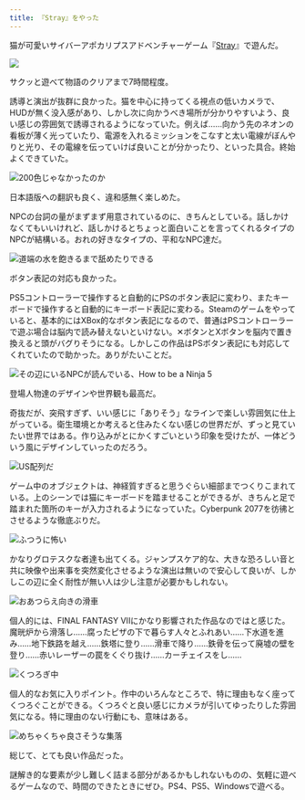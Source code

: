 ```yaml
---
title: 『Stray』をやった
---
```

猫が可愛いサイバーアポカリプスアドベンチャーゲーム『[Stray](https://store.steampowered.com/app/1332010/Stray/?l=japanese)』で遊んだ。

![](https://lh3.googleusercontent.com/J-_I8qCkWfSt7hN1omt1XNUZSll3di9lwYuupCZ9cCX0jpVCj-c2ThyhbBZy3CPz8aklr-2yxcZH-QNbNKVnXlQRv6tEELOQpPUzD--yxULTYaWJf3865vwtTEn_Ck1JDLYZZwlDVkHsf9IPAcvXjVlFEtQMowCXj2RkLb_lIFXcR6_1z1XTBe01Ww)

サクッと遊べて物語のクリアまで7時間程度。

誘導と演出が抜群に良かった。猫を中心に持ってくる視点の低いカメラで、HUDが無く没入感があり、しかし次に向かうべき場所が分かりやすいよう、良い感じの雰囲気で誘導されるようになっていた。例えば……向かう先のネオンの看板が薄く光っていたり、電源を入れるミッションをこなすと太い電線がぼんやりと光り、その電線を伝っていけば良いことが分かったり、といった具合。終始よくできていた。

![](https://lh3.googleusercontent.com/tZIibb5V4oWEotBUS-EBzHBEuNsu3Jcq-dI5p3w5IC5WzbYxBLC5ybwIXlnjbPKnVHOdprf6uTKM2UNuR5Gv8m_RFqKt3oFWtvRFKq4AJHgeMHb6-aw7e5jsS9YhVhZBt-m3vAlFBHNPaQBh0V4F7l8xmxqcRgHSi5PFdaS4PlkkIelTOrvdaywLaA "200色じゃなかったのか")

日本語版への翻訳も良く、違和感無く楽しめた。

NPCの台詞の量がまずまず用意されているのに、きちんとしている。話しかけなくてもいいけれど、話しかけるとちょっと面白いことを言ってくれるタイプのNPCが結構いる。おれの好きなタイプの、平和なNPC達だ。

![](https://lh5.googleusercontent.com/BB5g2TnvghR9MrmXZo1TQzYLaLNh0qXM1PJOEdZ8qTAliRrLa0qu-mT9SnNLoKZDYjkSCjlip7_qmU6zuGz5uWfG4I84TU2nmJYutIWhnrXf6r29jgbOVbYOb6uMnv6DiSExK8rEuqkAbR0N23ta7gSQSMBVEfeab3Sw2KBcDGAIzbUxSMs7q6XbWA "道端の水を飽きるまで舐めたりできる")

ボタン表記の対応も良かった。

PS5コントローラーで操作すると自動的にPSのボタン表記に変わり、またキーボードで操作すると自動的にキーボード表記に変わる。Steamのゲームをやっていると、基本的にはXBox的なボタン表記になるので、普通はPSコントローラーで遊ぶ場合は脳内で読み替えないといけない。✕ボタンとXボタンを脳内で置き換えると頭がバグりそうになる。しかしこの作品はPSボタン表記にも対応してくれていたので助かった。ありがたいことだ。

![](https://lh5.googleusercontent.com/0IeqXxxa1CLMzvEm-j6iS6mNrXmnZMW0NqlVGfukk7kfV9AQHIfec4-zX7IbU0ICROkMYlLz9cD3c7D9NSiRHWcz-Q_pLonNHd1Ww0VXwvHc-4ZlW3er2Y39s4KwgbmUSHZezp1dIsJwzxBnIuUNPVgRy4LkHFfKHBIPMVPbnqASAiTcqXVtqSQ2Bw "その辺にいるNPCが読んでいる、How to be a Ninja 5")

登場人物達のデザインや世界観も最高だ。

奇抜だが、突飛すぎず、いい感じに「ありそう」なラインで楽しい雰囲気に仕上がっている。衛生環境とか考えると住みたくない感じの世界だが、ずっと見ていたい世界ではある。作り込みがとにかくすごいという印象を受けたが、一体どういう風にデザインしていったのだろう。

![](https://lh6.googleusercontent.com/3qpP1tl8CbgKUT6PBiIKHiThgfFqG5rcU-2j90cAG-bYVnUBWMf945MpSGnCcQ0vgQxPORHDkxN30VRLV-J_8K6_9aZJDTpwTzLPMsrdgS2is2opBIUmtHGTZRZGNgoI4TVH7HYPiRdZPI5N7BwOdcb6-LIWWx9j3vngYkJVDdGurhBzI-UrQyCqJA "US配列だ")

ゲーム中のオブジェクトは、神経質すぎると思うぐらい細部までつくりこまれている。上のシーンでは猫にキーボードを踏ませることができるが、きちんと足で踏まれた箇所のキーが入力されるようになっていた。Cyberpunk 2077を彷彿とさせるような徹底ぶりだ。

![](https://lh5.googleusercontent.com/9B0yPkpRIQ90DKPvBMua69zua31rhXNFBRABSoXFm5AUBUXTGDAWiSOCsxFv4upr-SsOByE0v4NslYYekbQVJlcXO6-z-ZrCFF6lVwbTm6BHZFwvmCQEjRVY4P7zSZYh9xPrDYrJTlrWZIjKFVATGJw4dzfigFk0LMaXMIHkNNTz8yqxsEsmB1ULlA "ふつうに怖い")

かなりグロテスクな者達も出てくる。ジャンプスケア的な、大きな恐ろしい音と共に映像や出来事を突然変化させるような演出は無いので安心して良いが、しかしこの辺に全く耐性が無い人は少し注意が必要かもしれない。

![](https://lh4.googleusercontent.com/dZkEaC8OIWjXdyU7avpKQD_DsiL7vob-8Cldg8lB0YQlOpaOxplP2vknIEILmZDhINf7sh6qXUBhKm2yXpK6erxi0uC_cGV16yh1xx8FqyO0tKBAN6qhvIPSso_GkmQBiZmsi3vX_oNQjUA_81rlLq0nKZ3rrPl6Y5Aw4dP6bLsOzhDH5_bDxPcObQ "おあつらえ向きの滑車")

個人的には、FINAL FANTASY VIIにかなり影響された作品なのではと感じた。魔晄炉から滑落し……腐ったピザの下で暮らす人々とふれあい……下水道を進み……地下鉄路を越え……鉄塔に登り……滑車で降り……鉄骨を伝って廃墟の壁を登り……赤いレーザーの罠をくぐり抜け……カーチェイスをし……

![](https://lh5.googleusercontent.com/xHGVWysKAZGObnNynK46WfTF0FCDEt1qUa5KSw1r2qdlCZebwbkj9LTJOHlrw2yqqfCixAl2sh8B7tkW7wVqGVC68MHkrZYC5q95IDHFBegeygNoJ0XQ9vJjMXOwYDs7cwJz4r7WjxE6bJEFjjGqKrGGUmp77UIRuu7OGJLBjiGqy6sCwxUGwvhLEg "くつろぎ中")

個人的なお気に入りポイント。作中のいろんなところで、特に理由もなく座ってくつろぐことができる。くつろぐと良い感じにカメラが引いてゆったりした雰囲気になる。特に理由のない行動にも、意味はある。

![](https://lh5.googleusercontent.com/mWr3zBtr7FvgtDgceenD8BCBMOE7w89I3A5M0q0bbgF_2YHjXTG4f8AkHsPRxWw2f3ljMrdgVu0JyUvf-Y3Ph_Tcg8xlzdZhWWOR6LruNxsMOLXLLHkTcHgk__nedIuaKbHKshb_v8sZtdU1Ew_nlB_7FmU83udwczsy4uQ2Ff3Lt_Qwde4Lp0SDlw "めちゃくちゃ良さそうな集落")

総じて、とても良い作品だった。

謎解き的な要素が少し難しく詰まる部分があるかもしれないものの、気軽に遊べるゲームなので、時間のできたときにぜひ。PS4、PS5、Windowsで遊べる。
